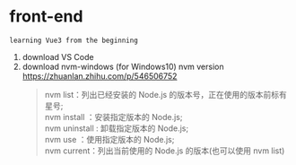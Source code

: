 # front-end
    learning Vue3 from the beginning

1. download VS Code  
2. download nvm-windows (for Windows10) nvm version  
https://zhuanlan.zhihu.com/p/546506752  
    > nvm list：列出已经安装的 Node.js 的版本号，正在使用的版本前标有星号;  
    > nvm install <version>：安装指定版本的 Node.js;  
    > nvm uninstall <version>: 卸载指定版本的 Node.js;  
    > nvm use <version>：使用指定版本的 Node.js;  
    > nvm current：列出当前使用的 Node.js 的版本(也可以使用 nvm list)  
